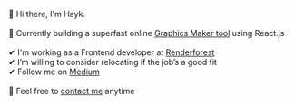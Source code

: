 👋 Hi there, I'm Hayk. <br>
<br>
🚀 Currently building a superfast online [Graphics Maker tool](https://www.renderforest.com/graphics?orderBy=newest&limit=36) using React.js <br>
<br>
✔ I'm working as a Frontend developer at [Renderforest](https://www.renderforest.com/) <br>
✔ I’m willing to consider relocating if the job’s a good fit <br>
✔ Follow me on [Medium](https://medium.com/@hayk.react/a-method-to-memorize-things-faster-b2eabf9c57fb) <br>
<br>
📩 Feel free to [contact me](https://www.linkedin.com/in/hayk-front) anytime



